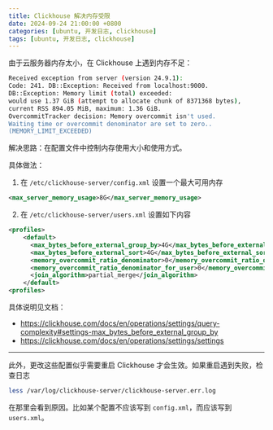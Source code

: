 ```yaml
---
title: Clickhouse 解决内存受限
date: 2024-09-24 21:00:00 +0800
categories: [ubuntu, 开发日志, clickhouse]
tags: [ubuntu, 开发日志, clickhouse]
---
```


由于云服务器内存太小，在 Clickhouse 上遇到内存不足：

```bash
Received exception from server (version 24.9.1):
Code: 241. DB::Exception: Received from localhost:9000.
DB::Exception: Memory limit (total) exceeded:
would use 1.37 GiB (attempt to allocate chunk of 8371368 bytes),
current RSS 894.05 MiB, maximum: 1.36 GiB.
OvercommitTracker decision: Memory overcommit isn't used.
Waiting time or overcommit denominator are set to zero..
(MEMORY_LIMIT_EXCEEDED)
```

解决思路：在配置文件中控制内存使用大小和使用方式。

具体做法：

1. 在 `/etc/clickhouse-server/config.xml` 设置一个最大可用内存

```xml
<max_server_memory_usage>8G</max_server_memory_usage>
```

2. 在 `/etc/clickhouse-server/users.xml` 设置如下内容

```xml
<profiles>
    <default>
      <max_bytes_before_external_group_by>4G</max_bytes_before_external_group_by>
      <max_bytes_before_external_sort>4G</max_bytes_before_external_sort>
      <memory_overcommit_ratio_denominator>0</memory_overcommit_ratio_denominator>
      <memory_overcommit_ratio_denominator_for_user>0</memory_overcommit_ratio_denominator_for_user>
      <join_algorithm>partial_merge</join_algorithm>
    </default>
<profiles>
```

具体说明见文档：
* https://clickhouse.com/docs/en/operations/settings/query-complexity#settings-max_bytes_before_external_group_by
* https://clickhouse.com/docs/en/operations/settings/settings

---

此外，更改这些配置似乎需要重启 Clickhouse 才会生效。如果重启遇到失败，检查日志

```bash
less /var/log/clickhouse-server/clickhouse-server.err.log
```

在那里会看到原因。比如某个配置不应该写到 `config.xml`，而应该写到 `users.xml`。
